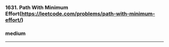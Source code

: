 ### 1631. Path With Minimum Effort(https://leetcode.com/problems/path-with-minimum-effort/)
### medium
---
